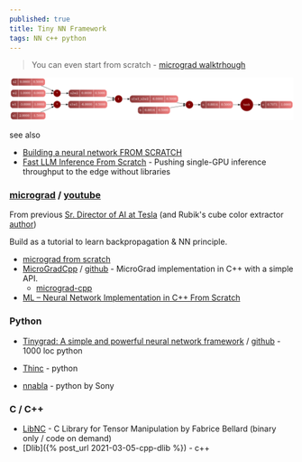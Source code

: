 ```yaml
---
published: true
title: Tiny NN Framework
tags: NN c++ python
---
```

> You can even start from scratch - [micrograd walktrhough](https://www.youtube.com/watch?v=VMj-3S1tku0) 

![caption](https://github.com/BedirT/Microcpp/raw/master/micrograd/graph_single_neuron.png)

see also
- [Building a neural network FROM SCRATCH](https://www.youtube.com/watch?v=w8yWXqWQYmU)
- [Fast LLM Inference From Scratch](https://andrewkchan.dev/posts/yalm.html) - Pushing single-GPU inference throughput to the edge without libraries

### [micrograd](https://github.com/karpathy/micrograd) / [**youtube**](https://www.youtube.com/watch?v=VMj-3S1tku0) 
From previous [Sr. Director of AI at Tesla](https://karpathy.ai/) (and Rubik's cube color extractor [author](https://www.youtube.com/watch?v=VaW1dmqRE0o))

Build as a tutorial to learn backpropagation & NN principle.
- [micrograd from scratch](https://github.com/Anri-Lombard/micrograd)
- [MicroGradCpp](https://bedirtapkan.com/projects/microgradcpp/) / [github](https://github.com/BedirT/microcpp) - MicroGrad implementation in C++ with a simple API.
	- [micrograd-cpp](https://github.com/kpetrakis/micrograd-cpp)
- [ML – Neural Network Implementation in C++ From Scratch](https://www.geeksforgeeks.org/ml-neural-network-implementation-in-c-from-scratch/)
    

### Python
- [	Tinygrad: A simple and powerful neural network framework](https://news.ycombinator.com/item?id=33462337) / [github](https://github.com/geohot/tinygrad) - 1000 loc python
	
    
- [Thinc](https://github.com/explosion/thinc) - python
- [ nnabla](https://github.com/sony/nnabla) - python by Sony


### C / C++
- [LibNC](https://bellard.org/libnc/) - C Library for Tensor Manipulation by Fabrice Bellard (binary only / code on demand)
- [Dlib]({% post_url 2021-03-05-cpp-dlib %}) - c++
